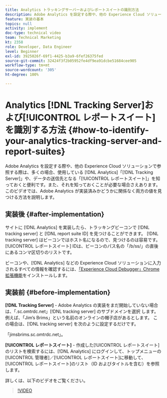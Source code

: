 ```yaml
---
title: Analytics トラッキングサーバーおよびレポートスイートの識別方法
description: Adobe Analytics を設定する際や、他の Experience Cloud ソリューションで参照する際は、多くの場合、使用している Analytics 「トラッキングサーバー」や、データの送信先となる「レポートスイート」を知っておくと便利です。また、それを知っておくことが必要な場合さえあります。 このビデオでは、Adobe Analytics が実装済みかどうかに関係なく両方の値を見つける方法を説明します。
feature: 実装の基本
topics: null
activity: implement
doc-type: technical video
team: Technical Marketing
kt: 2358
role: Developer, Data Engineer
level: Beginner
exl-id: 3925026f-69f1-4425-b3a9-6fef26375fed
source-git-commit: 32424f3f2b05952fe4df9ea91dcbe51684cee905
workflow-type: tm+mt
source-wordcount: '305'
ht-degree: 100%

---
```


# Analytics [!DNL Tracking Server]および[!UICONTROL レポートスイート] を識別する方法 {#how-to-identify-your-analytics-tracking-server-and-report-suites}

Adobe Analytics を設定する際や、他の Experience Cloud ソリューションで参照する際は、多くの場合、使用している [!DNL Analytics]「[!DNL Tracking Server]」や、データの送信先となる「[!UICONTROL レポートスイート]」を知っておくと便利です。また、それを知っておくことが必要な場合さえあります。 このビデオでは、Adobe Analytics が実装済みかどうかに関係なく両方の値を見つける方法を説明します。

## 実装後 {#after-implementation}

サイトに [!DNL Analytics] を実装したら、トラッキングビーコンで [!DNL tracking server] と [!DNL report suite ID] を見つけることができます。 [!DNL tracking server] はビーコンではホスト名になるので、見つけるのは容易です。 [!UICONTROL レポートスイート] IDは、ビーコンのパス名の「/b/ss/」の直後にあるコンマ区切りのリストです。

ビーコンや、[!DNL Analytics] などの Experience Cloud ソリューションに入力されるすべての情報を確認するには、[「Experience Cloud Debugger」Chrome 拡張機能](https://chrome.google.com/webstore/detail/adobe-experience-cloud-de/ocdmogmohccmeicdhlhhgepeaijenapj?hl=ja)をインストールします。

## 実装前 {#before-implementation}

**[!DNL Tracking Server]** - Adobe Analytics の実装をまだ開始していない場合は、「.sc.omtrdc.net」[!DNL tracking server] のサブドメインを選択 します。例えば、「Jim’s Brims」という名前のオンラインの帽子店があるとします。 この場合は、[!DNL tracking server] を次のように設定するだけです。

「jimsbrims.sc.omtrdc.net」。

**[!UICONTROL レポートスイート]** - 作成した[!UICONTROL レポートスイート]のリストを検索するには、[!DNL Analytics] にログインして、トップメニューの[!UICONTROL 管理者]／[!UICONTROL レポートスイート]に移動して、[!UICONTROL レポートスイート]のリスト（ID およびタイトルを含む）を参照します。

詳しくは、以下のビデオをご覧ください。

>[!VIDEO](https://video.tv.adobe.com/v/26061/?quality=12)
